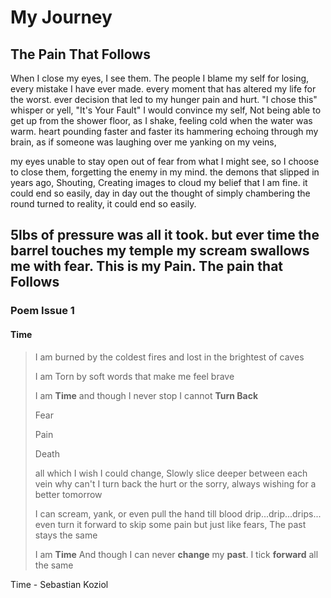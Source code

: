 # My Journey
## The Pain That Follows

When I close my eyes, I see them. The people I blame my self for losing, every mistake I have ever made. every moment that has altered my life for the worst. ever decision that led to my hunger pain and hurt. "I chose this" whisper or yell, "It's Your Fault" I would convince my self, Not being able to get up from the shower floor, as I shake, feeling cold when the water was warm. heart pounding faster and faster its hammering echoing through my brain, as if someone was laughing over me yanking on my veins,
	
my eyes unable to stay open out of fear from what I might see, so I choose to close them, forgetting the enemy in my mind. the demons that slipped in years ago, Shouting, Creating images to cloud my belief that I am fine. it could end so easily, day in day out the thought of simply chambering the round turned to reality, it could end so easily.

5lbs of pressure was all it took. but ever time the barrel touches my temple my scream swallows me with fear. This is my Pain. The pain that Follows
---


### Poem Issue 1

#### Time

> I am burned by the coldest fires
> and lost in the brightest of caves
>
> I am Torn by soft words that make me feel brave
>
> I am **Time** and though I never stop
>		I cannot  **Turn Back**
>
> Fear
>
> Pain
>
> Death
>
> all which I wish I could change, Slowly slice deeper between each vein 
why can't I turn back the hurt or the sorry, 
always wishing for a better tomorrow
>
> I can scream, yank, or even pull the hand till blood drip...drip...drips...
even turn it forward to skip some pain
but just like fears, 
>		The past stays the same
>
> I am **Time** And though I can never **change** my **past**. 
> I tick **forward** all the same
>
Time - Sebastian Koziol
